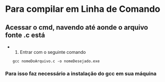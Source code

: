 # Para compilar em Linha de Comando 

## Acessar o cmd, navendo até aonde o arquivo fonte .c está

- 1. Entrar com o seguinte comando
  
    `gcc nomeDoArquivo.c -o nomeDesejado.exe`

### Para isso faz necessário a instalação do gcc em sua máquina
